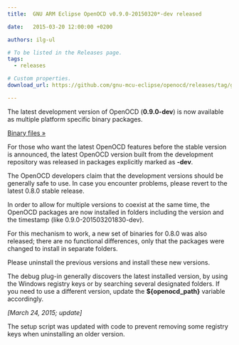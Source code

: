 ```yaml
---
title:  GNU ARM Eclipse OpenOCD v0.9.0-20150320*-dev released

date:   2015-03-20 12:00:00 +0200

authors: ilg-ul

# To be listed in the Releases page.
tags:
  - releases

# Custom properties.
download_url: https://github.com/gnu-mcu-eclipse/openocd/releases/tag/gae-0.9.0-20150320/

---
```


The latest development version of OpenOCD (**0.9.0-dev**) is now available as multiple platform specific binary packages.

<!-- truncate -->

<p><a href={frontMatter.download_url}>Binary files »</a></p>

For those who want the latest OpenOCD features before the stable version is announced, the latest OpenOCD version built from the development repository was released in packages explicitly marked as **-dev**.

The OpenOCD developers claim that the development versions should be generally safe to use. In case you encounter problems, please revert to the latest 0.8.0 stable release.

In order to allow for multiple versions to coexist at the same time, the OpenOCD packages are now installed in folders including the version and the timestamp (like 0.9.0-201503201830-dev).

For this mechanism to work, a new set of binaries for 0.8.0 was also released; there are no functional differences, only that the packages were changed to install in separate folders.

Please uninstall the previous versions and install these new versions.

The debug plug-in generally discovers the latest installed version, by using the Windows registry keys or by searching several designated folders. If you need to use a different version, update the **$\{openocd_path\}** variable accordingly.

_[March 24, 2015; update]_

The setup script was updated with code to prevent removing some registry keys when uninstalling an older version.
